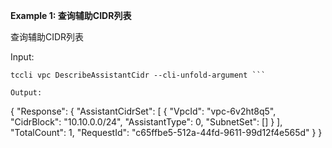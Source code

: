 **Example 1: 查询辅助CIDR列表**

查询辅助CIDR列表

Input: 

```
tccli vpc DescribeAssistantCidr --cli-unfold-argument ```

Output: 
```
{
    "Response": {
        "AssistantCidrSet": [
            {
                "VpcId": "vpc-6v2ht8q5",
                "CidrBlock": "10.10.0.0/24",
                "AssistantType": 0,
                "SubnetSet": []
            }
        ],
        "TotalCount": 1,
        "RequestId": "c65ffbe5-512a-44fd-9611-99d12f4e565d"
    }
}
```


